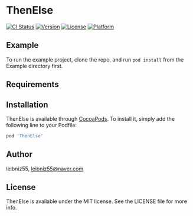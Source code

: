 # ThenElse

[![CI Status](https://img.shields.io/travis/leibniz55/ThenElse.svg?style=flat)](https://travis-ci.org/leibniz55/ThenElse)
[![Version](https://img.shields.io/cocoapods/v/ThenElse.svg?style=flat)](https://cocoapods.org/pods/ThenElse)
[![License](https://img.shields.io/cocoapods/l/ThenElse.svg?style=flat)](https://cocoapods.org/pods/ThenElse)
[![Platform](https://img.shields.io/cocoapods/p/ThenElse.svg?style=flat)](https://cocoapods.org/pods/ThenElse)

## Example

To run the example project, clone the repo, and run `pod install` from the Example directory first.

## Requirements

## Installation

ThenElse is available through [CocoaPods](https://cocoapods.org). To install
it, simply add the following line to your Podfile:

```ruby
pod 'ThenElse'
```

## Author

leibniz55, leibniz55@naver.com

## License

ThenElse is available under the MIT license. See the LICENSE file for more info.
